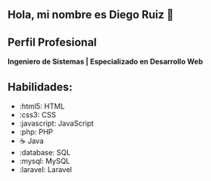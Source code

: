 ## Hola, mi nombre es Diego Ruiz 👋

## Perfil Profesional

**Ingeniero de Sistemas | Especializado en Desarrollo Web**

## Habilidades:

- :html5: HTML
- :css3: CSS
- :javascript: JavaScript
- :php: PHP
- :coffee: Java
- :database: SQL
- :mysql: MySQL
- :laravel: Laravel

<!--
**Druiz45/Druiz45** is a ✨ _special_ ✨ repository because its `README.md` (this file) appears on your GitHub profile.

Here are some ideas to get you started:

- 🔭 I’m currently working on ...
- 🌱 I’m currently learning ...
- 👯 I’m looking to collaborate on ...
- 🤔 I’m looking for help with ...
- 💬 Ask me about ...
- 📫 How to reach me: ...
- 😄 Pronouns: ...
- ⚡ Fun fact: ...
-->
